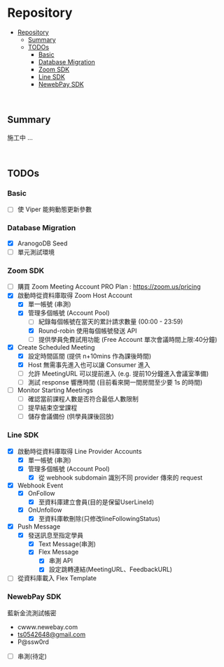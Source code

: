 # Repository

- [Repository](#repository)
  - [Summary](#summary)
  - [TODOs](#todos)
    - [Basic](#basic)
    - [Database Migration](#database-migration)
    - [Zoom SDK](#zoom-sdk)
    - [Line SDK](#line-sdk)
    - [NewebPay SDK](#newebpay-sdk)

<br>

## Summary

施工中 ...

<br>

## TODOs

### Basic

- [ ] 使 Viper 能夠動態更新參數

### Database Migration

- [x] AranogoDB Seed
- [ ] 單元測試環境

### Zoom SDK

- [ ] 購買 Zoom Meeting Account PRO Plan : https://zoom.us/pricing
- [x] 啟動時從資料庫取得 Zoom Host Account
  - [x] 單一帳號 (串測)
  - [x] 管理多個帳號 (Account Pool)
    - [ ] 紀錄每個帳號在當天的累計請求數量 (00:00 - 23:59)
    - [x] Round-robin 使用每個帳號發送 API
    - [ ] 提供學員免費試用功能 (Free Account 單次會議時間上限:40分鐘)
- [x] Create Scheduled Meeting
  - [x] 設定時間區間 (提供 n+10mins 作為課後時間)
  - [x] Host 無需事先進入也可以讓 Consumer 進入
  - [ ] 允許 MeetingURL 可以提前進入 (e.g. 提前10分鐘進入會議室準備)
  - [ ] 測試 response 響應時間 (目前看來開一間房間至少要 1s 的時間)
- [ ] Monitor Starting Meetings
  - [ ] 確認當前課程人數是否符合最低人數限制
  - [ ] 提早結束空堂課程
  - [ ] 儲存會議備份 (供學員課後回放)

### Line SDK

- [x] 啟動時從資料庫取得 Line Provider Accounts
  - [x] 單一帳號 (串測)
  - [x] 管理多個帳號 (Account Pool)
    - [x] 從 webhook subdomain 識別不同 provider 傳來的 request
- [x] Webhook Event
  - [x] OnFollow
    - [x] 至資料庫建立會員(目的是保留UserLineId)
  - [x] OnUnfollow
    - [x] 至資料庫軟刪除(只修改lineFollowingStatus)
- [x] Push Message
  - [x] 發送訊息至指定學員
    - [x] Text Message(串測)
    - [x] Flex Message
      - [x] 串測 API
      - [x] 設定跳轉連結(MeetingURL、FeedbackURL)
- [ ] 從資料庫載入 Flex Template 

### NewebPay SDK

藍新金流測試帳密

 - cwww.newebay.com
 - ts0542648@gmail.com
 - P@ssw0rd

- [ ] 串測(待定)